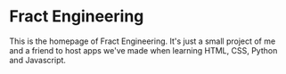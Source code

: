 Fract Engineering
================
This is the homepage of Fract Engineering. It's just a small project of me and a friend to host apps we've made when learning HTML, CSS, Python and Javascript.

